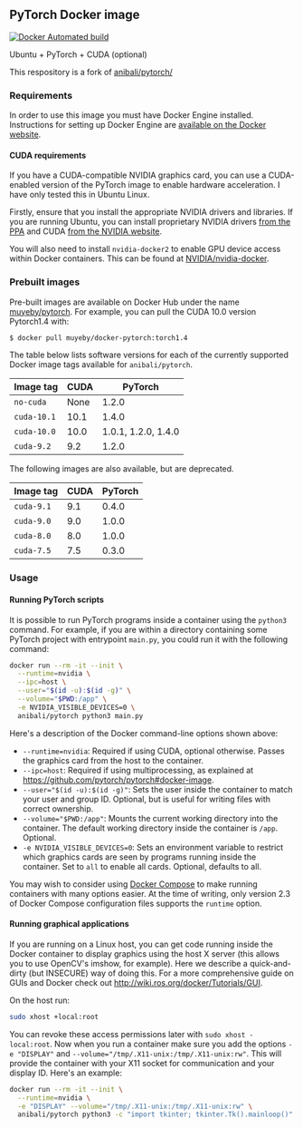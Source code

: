 ## PyTorch Docker image

[![Docker Automated build](https://img.shields.io/docker/automated/anibali/pytorch.svg)](https://hub.docker.com/r/muyeby/docker-pytorch)

Ubuntu + PyTorch + CUDA (optional)

This respository is a fork of [anibali/pytorch/](https://github.com/anibali/docker-pytorch.git)

### Requirements

In order to use this image you must have Docker Engine installed. Instructions
for setting up Docker Engine are
[available on the Docker website](https://docs.docker.com/engine/installation/).

#### CUDA requirements

If you have a CUDA-compatible NVIDIA graphics card, you can use a CUDA-enabled
version of the PyTorch image to enable hardware acceleration. I have only
tested this in Ubuntu Linux.

Firstly, ensure that you install the appropriate NVIDIA drivers and libraries.
If you are running Ubuntu, you can install proprietary NVIDIA drivers
[from the PPA](https://launchpad.net/~graphics-drivers/+archive/ubuntu/ppa)
and CUDA [from the NVIDIA website](https://developer.nvidia.com/cuda-downloads).

You will also need to install `nvidia-docker2` to enable GPU device access
within Docker containers. This can be found at
[NVIDIA/nvidia-docker](https://github.com/NVIDIA/nvidia-docker).


### Prebuilt images

Pre-built images are available on Docker Hub under the name
[muyeby/pytorch](https://hub.docker.com/r/muyeby/pytorch/). For example,
you can pull the CUDA 10.0 version Pytorch1.4 with:

```bash
$ docker pull muyeby/docker-pytorch:torch1.4
```

The table below lists software versions for each of the currently supported
Docker image tags available for `anibali/pytorch`.

| Image tag   | CUDA  | PyTorch |
|-------------|-------|---------|
| `no-cuda`   | None  | 1.2.0   |
| `cuda-10.1` | 10.1  |   1.4.0 |
| `cuda-10.0` | 10.0  | 1.0.1, 1.2.0, 1.4.0 |
| `cuda-9.2`  | 9.2   | 1.2.0   |

The following images are also available, but are deprecated.

| Image tag   | CUDA  | PyTorch |
|-------------|-------|---------|
| `cuda-9.1`  | 9.1   | 0.4.0   |
| `cuda-9.0`  | 9.0   | 1.0.0   |
| `cuda-8.0`  | 8.0   | 1.0.0   |
| `cuda-7.5`  | 7.5   | 0.3.0   |


### Usage

#### Running PyTorch scripts

It is possible to run PyTorch programs inside a container using the
`python3` command. For example, if you are within a directory containing
some PyTorch project with entrypoint `main.py`, you could run it with
the following command:

```sh
docker run --rm -it --init \
  --runtime=nvidia \
  --ipc=host \
  --user="$(id -u):$(id -g)" \
  --volume="$PWD:/app" \
  -e NVIDIA_VISIBLE_DEVICES=0 \
  anibali/pytorch python3 main.py
```

Here's a description of the Docker command-line options shown above:

* `--runtime=nvidia`: Required if using CUDA, optional otherwise. Passes the
  graphics card from the host to the container.
* `--ipc=host`: Required if using multiprocessing, as explained at
  https://github.com/pytorch/pytorch#docker-image.
* `--user="$(id -u):$(id -g)"`: Sets the user inside the container to match your
  user and group ID. Optional, but is useful for writing files with correct
  ownership.
* `--volume="$PWD:/app"`: Mounts the current working directory into the container.
  The default working directory inside the container is `/app`. Optional.
* `-e NVIDIA_VISIBLE_DEVICES=0`: Sets an environment variable to restrict which
  graphics cards are seen by programs running inside the container. Set to `all`
  to enable all cards. Optional, defaults to all.

You may wish to consider using [Docker Compose](https://docs.docker.com/compose/)
to make running containers with many options easier. At the time of writing,
only version 2.3 of Docker Compose configuration files supports the `runtime`
option.

#### Running graphical applications

If you are running on a Linux host, you can get code running inside the Docker
container to display graphics using the host X server (this allows you to use
OpenCV's imshow, for example). Here we describe a quick-and-dirty (but INSECURE)
way of doing this. For a more comprehensive guide on GUIs and Docker check out
http://wiki.ros.org/docker/Tutorials/GUI.

On the host run:

```sh
sudo xhost +local:root
```

You can revoke these access permissions later with `sudo xhost -local:root`.
Now when you run a container make sure you add the options `-e "DISPLAY"` and
`--volume="/tmp/.X11-unix:/tmp/.X11-unix:rw"`. This will provide the container
with your X11 socket for communication and your display ID. Here's an
example:

```sh
docker run --rm -it --init \
  --runtime=nvidia \
  -e "DISPLAY" --volume="/tmp/.X11-unix:/tmp/.X11-unix:rw" \
  anibali/pytorch python3 -c "import tkinter; tkinter.Tk().mainloop()"
```
